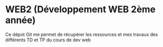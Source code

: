# WEB2 (Développement WEB 2ème année)

Ce dépot Git me permet de récupérer les ressources et mes travaux des différents TD et TP du cours de dev web 


